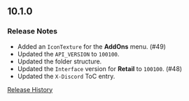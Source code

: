 ## 10.1.0

### Release Notes

- Added an `IconTexture` for the **AddOns** menu. (#49)
- Updated the `API_VERSION` to `100100`.
- Updated the folder structure.
- Updated the `Interface` version for **Retail** to `100100`. (#48)
- Updated the `X-Discord` ToC entry.

[Release History](https://github.com/SFX-WoW/Masque_Caith/wiki/History)
